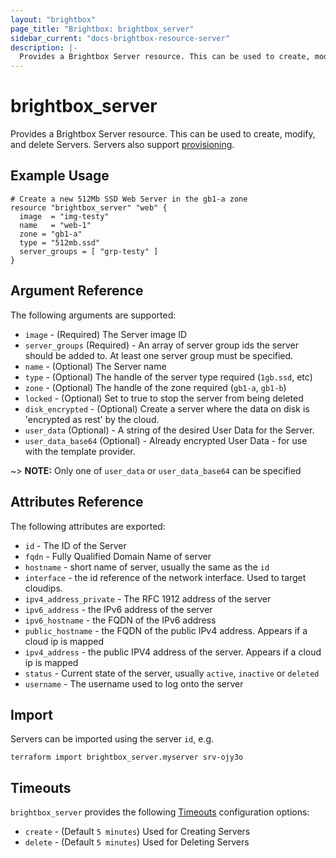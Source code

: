 ```yaml
---
layout: "brightbox"
page_title: "Brightbox: brightbox_server"
sidebar_current: "docs-brightbox-resource-server"
description: |-
  Provides a Brightbox Server resource. This can be used to create, modify, and delete Servers. Servers also support provisioning.
---
```


# brightbox\_server

Provides a Brightbox Server resource. This can be used to create,
modify, and delete Servers. Servers also support
[provisioning](/docs/provisioners/index.html).

## Example Usage

```hcl
# Create a new 512Mb SSD Web Server in the gb1-a zone
resource "brightbox_server" "web" {
  image  = "img-testy"
  name   = "web-1"
  zone = "gb1-a"
  type = "512mb.ssd"
  server_groups = [ "grp-testy" ]
}
```

## Argument Reference

The following arguments are supported:

* `image` - (Required) The Server image ID
* `server_groups` (Required) - An array of server group ids the server
should be added to. At least one server group must be specified.
* `name` - (Optional) The Server name
* `type` - (Optional) The handle of the server type required (`1gb.ssd`, etc)
* `zone` - (Optional) The handle of the zone required (`gb1-a`, `gb1-b`)
* `locked` - (Optional) Set to true to stop the server from being deleted
* `disk_encrypted` - (Optional) Create a server where the data on disk is
'encrypted as rest' by the cloud.
* `user_data` (Optional) - A string of the desired User Data for the Server.
* `user_data_base64` (Optional) - Already encrypted User Data - for use
with the template provider.

~> **NOTE:** Only one of `user_data` or `user_data_base64` can be specified

## Attributes Reference

The following attributes are exported:

* `id` - The ID of the Server
* `fqdn` - Fully Qualified Domain Name of server
* `hostname` - short name of server, usually the same as the `id`
* `interface` - the id reference of the network interface. Used to target cloudips.
* `ipv4_address_private` - The RFC 1912 address of the server
* `ipv6_address` - the IPv6 address of the server
* `ipv6_hostname` - the FQDN of the IPv6 address
* `public_hostname` - the FQDN of the public IPv4 address. Appears if a cloud ip is mapped
* `ipv4_address` - the public IPV4 address of the server. Appears if a cloud ip is mapped
* `status` - Current state of the server, usually `active`, `inactive`
or `deleted`
* `username` - The username used to log onto the server

## Import

Servers can be imported using the server `id`, e.g.

```
terraform import brightbox_server.myserver srv-ojy3o
```

<a id="timeouts"></a>
## Timeouts

`brightbox_server` provides the following
[Timeouts](/docs/configuration/resources.html#timeouts) configuration options:

- `create` - (Default `5 minutes`) Used for Creating Servers
- `delete` - (Default `5 minutes`) Used for Deleting Servers
